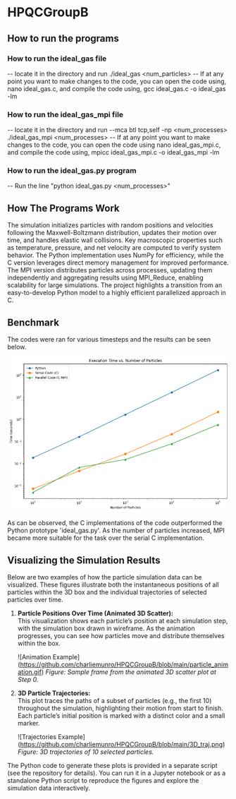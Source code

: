 # HPQCGroupB
## How to run the programs
 
### How to run the ideal_gas file
-- locate it in the directory and run ./ideal_gas <num_particles>
-- If at any point you want to make changes to the code, you can open the code using, nano ideal_gas.c, and compile the code using, gcc ideal_gas.c -o ideal_gas -lm
### How to run the ideal_gas_mpi file
-- locate it in the directory and run --mca btl tcp,self -np <num_processes> ./ideal_gas_mpi <num_processes>
-- If at any point you want to make changes to the code, you can open the code using nano ideal_gas_mpi.c, and compile the code using, mpicc ideal_gas_mpi.c -o ideal_gas_mpi -lm
### How to run the ideal_gas.py program
-- Run the line "python ideal_gas.py <num_processes>"

## How The Programs Work

The simulation initializes particles with random positions and velocities following the Maxwell-Boltzmann distribution, updates their motion over time, and handles elastic wall collisions. Key macroscopic properties such as temperature, pressure, and net velocity are computed to verify system behavior. The Python implementation uses NumPy for efficiency, while the C version leverages direct memory management for improved performance. The MPI version distributes particles across processes, updating them independently and aggregating results using MPI_Reduce, enabling scalability for large simulations. The project highlights a transition from an easy-to-develop Python model to a highly efficient parallelized approach in C.


## Benchmark

The codes were ran for various timesteps and the results can be seen below.

![Benchmarking](https://github.com/cameronDCU/HPQCGroupB/blob/main/benchmark_group_hpqc.png)

As can be observed, the C implementations of the code outperformed the Python prototype 'ideal_gas.py'. As the number of particles increased, MPI became more suitable for the task over the serial C implementation.

## Visualizing the Simulation Results

Below are two examples of how the particle simulation data can be visualized. These figures illustrate both the instantaneous positions of all particles within the 3D box and the individual trajectories of selected particles over time. 

1. **Particle Positions Over Time (Animated 3D Scatter):**  
   This visualization shows each particle’s position at each simulation step, with the simulation box drawn in wireframe. As the animation progresses, you can see how particles move and distribute themselves within the box.

   ![Animation Example]
   (https://github.com/charliemunro/HPQCGroupB/blob/main/particle_animation.gif) 
   *Figure: Sample frame from the animated 3D scatter plot at Step 0.*

3. **3D Particle Trajectories:**  
   This plot traces the paths of a subset of particles (e.g., the first 10) throughout the simulation, highlighting their motion from start to finish. Each particle’s initial position is marked with a distinct color and a small marker.

   ![Trajectories Example]
   (https://github.com/charliemunro/HPQCGroupB/blob/main/3D_traj.png)  
   *Figure: 3D trajectories of 10 selected particles.*

The Python code to generate these plots is provided in a separate script (see the repository for details). You can run it in a Jupyter notebook or as a standalone Python script to reproduce the figures and explore the simulation data interactively.



